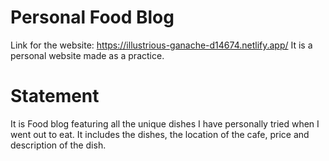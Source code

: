 # Personal Food Blog

Link for the website: https://illustrious-ganache-d14674.netlify.app/
It is a personal website made as a practice.

# Statement
It is Food blog featuring all the unique dishes I have personally tried when I went out to eat. It includes the dishes, the location of the cafe, price and description of the dish.



